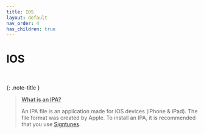 ```yaml
---
title: IOS
layout: default
nav_order: 4
has_children: true
---
```


# IOS

<br>


{: .note-title }
> <b><u>What is an IPA?</u></b>
>
> An IPA file is an application made for iOS devices (iPhone & iPad). The file format was created by Apple. To install an IPA, it is recommended that you use [Signtunes](https://signtunes.com/).